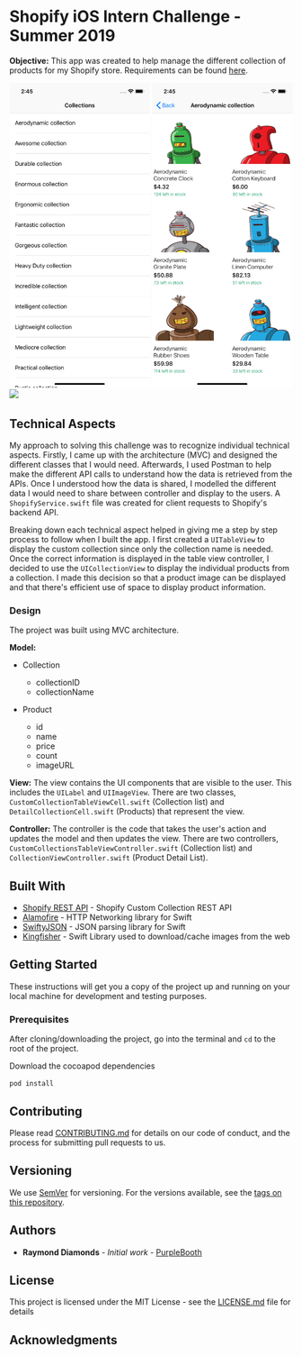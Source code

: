 # Shopify iOS Intern Challenge - Summer 2019

**Objective:** This app was created to help manage the different collection of products for my Shopify store. Requirements can be found [here](https://docs.google.com/document/d/1h3TFW9HhFxBVrmgd33dNrUiJx31NQFn6dpZHrbrSP-U/edit#). 

<img src="collection.png" width="250">
<img src="products.png" width="250">

<img src="https://raw.githubusercontent.com/raymonddiamonds/ShopifyChallenge2019/blob/master/products.png" width="250">

## Technical Aspects

My approach to solving this challenge was to recognize individual technical aspects. Firstly, I came up with the architecture (MVC) and designed the different classes that I would need. Afterwards, I used Postman to help make the different API calls to understand how the data is retrieved from the APIs. Once I understood how the data is shared, I modelled the different data I would need to share between controller and display to the users. A ```ShopifyService.swift``` file was created for client requests to Shopify's backend API. 

Breaking down each technical aspect helped in giving me a step by step process to follow when I built the app. I first created a ```UITableView```  to display the custom collection since only the collection name is needed. Once the correct information is displayed in the table view controller, I decided to use the ```UICollectionView``` to display the individual products from a collection. I made this decision so that a product image can be displayed and that there's efficient use of space to display product information. 

### Design

The project was built using MVC architecture. 

**Model:** 
* Collection
  * collectionID
  * collectionName
  
* Product
  * id
  * name
  * price
  * count
  * imageURL
  
**View:**
The view contains the UI components that are visible to the user. This includes the ```UILabel``` and ```UIImageView```. There are two classes, ```CustomCollectionTableViewCell.swift``` (Collection list) and ```DetailCollectionCell.swift``` (Products) that represent the view. 

**Controller:**
The controller is the code that takes the user's action and updates the model and then updates the view. There are two controllers, ```CustomCollectionsTableViewController.swift``` (Collection list) and ```CollectionViewController.swift``` (Product Detail List). 

## Built With

* [Shopify REST API](https://shopicruit.myshopify.com/admin/custom_collections.json?page=1&access_token=c32313df0d0ef512ca64d5b336a0d7c6) - Shopify Custom Collection REST API
* [Alamofire](https://github.com/Alamofire/Alamofire) - HTTP Networking library for Swift
* [SwiftyJSON](https://maven.apache.org/) - JSON parsing library for Swift
* [Kingfisher](https://github.com/onevcat/Kingfisher) - Swift Library used to download/cache images from the web


## Getting Started

These instructions will get you a copy of the project up and running on your local machine for development and testing purposes.

### Prerequisites

After cloning/downloading the project, go into the terminal and ```cd``` to the root of the project. 

Download the cocoapod dependencies
```
pod install
```

## Contributing

Please read [CONTRIBUTING.md](https://gist.github.com/PurpleBooth/b24679402957c63ec426) for details on our code of conduct, and the process for submitting pull requests to us.

## Versioning

We use [SemVer](http://semver.org/) for versioning. For the versions available, see the [tags on this repository](https://github.com/your/project/tags). 

## Authors

* **Raymond Diamonds** - *Initial work* - [PurpleBooth](https://github.com/PurpleBooth)

## License

This project is licensed under the MIT License - see the [LICENSE.md](LICENSE.md) file for details

## Acknowledgments
